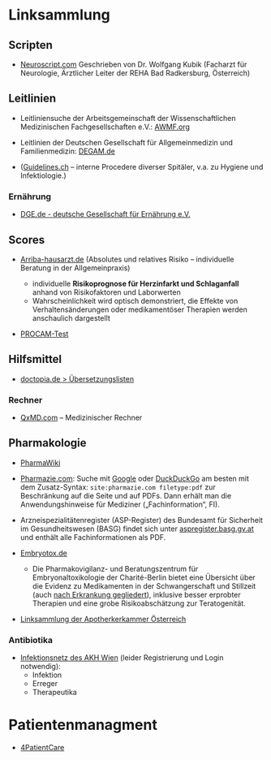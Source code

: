 # Linksammlung

## Scripten

* [Neuroscript.com](http://neuroscript.com/wordpress/) Geschrieben von Dr. Wolfgang Kubik (Facharzt für Neurologie, Ärztlicher Leiter der REHA Bad Radkersburg, Österreich)


## Leitlinien

* Leitliniensuche der Arbeitsgemeinschaft der Wissenschaftlichen Medizinischen Fachgesellschaften e.V.: [AWMF.org](http://www.awmf.org/leitlinien/aktuelle-leitlinien.html)

* Leitlinien der Deutschen Gesellschaft für Allgemeinmedizin und Familienmedizin: [DEGAM.de](http://www.degam.de/degam-leitlinien-379.html) 

* ([Guidelines.ch](https://www.guidelines.ch) – interne Procedere diverser Spitäler, v.a. zu Hygiene und Infektiologie.)

### Ernährung

* [DGE.de - deutsche Gesellschaft für Ernährung e.V.](https://www.dge.de/ernaehrungspraxis/diaetetik/diaetetik-kompakt/)

## Scores

* [Arriba-hausarzt.de](http://arriba-hausarzt.de/) (Absolutes und relatives Risiko – individuelle Beratung in der Allgemeinpraxis)
	- individuelle **Risikoprognose für Herzinfarkt und Schlaganfall** anhand von Risikofaktoren und Laborwerten
	- Wahrscheinlichkeit wird optisch demonstriert, die Effekte von Verhaltensänderungen oder medikamentöser Therapien werden anschaulich dargestellt

* [PROCAM-Test](http://www.assmann-stiftung.de/procam-studie/procam-tests/)

## Hilfsmittel

* [doctopia.de > Übersetzungslisten](https://www.doctopia.de/medizinische-uebersetzungen/index.html)

### Rechner

* [QxMD.com](https://www.qxmd.com) –	Medizinischer Rechner


## Pharmakologie

* [PharmaWiki](http://www.pharmawiki.ch/wiki/)

* [Pharmazie.com](Pharmazie.com): Suche mit [Google](https://www.google.at/#q=site:pharmazie.com+filetype:pdf) oder [DuckDuckGo](https://duckduckgo.com/site:pharmazie.com%20filetype:pdf) am besten mit dem Zusatz-Syntax: `site:pharmazie.com filetype:pdf` zur Beschränkung auf die Seite und auf PDFs. Dann erhält man die Anwendungshinweise für Mediziner („Fachinformation“, FI).

* Arzneispezialitätenregister (ASP-Register) des Bundesamt für Sicherheit im Gesundheitswesen (BASG) findet sich unter [aspregister.basg.gv.at](https://aspregister.basg.gv.at/) und enthält alle Fachinformationen als PDF.

* [Embryotox.de](http://www.embryotox.de/wirkstoffe-auswahl.html)
	- Die Pharmakovigilanz- und Beratungszentrum für Embryonaltoxikologie
der Charité-Berlin bietet eine Übersicht über die Evidenz zu Medikamenten in der Schwangerschaft und Stillzeit (auch [nach Erkrankung gegliedert](http://www.embryotox.de/erkrankungen-auswahl.html)), inklusive besser erprobter Therapien und eine grobe Risikoabschätzung zur Teratogenität.

* [Linksammlung der Apotherkerkammer Österreich](https://www.apotheker.or.at/internet/oeak/newspresse.nsf/e02b9cd11265691ec1256a7d005209ee/b40f0c32726a17e9c1256ab60035ebb8!OpenDocument)

### Antibiotika

* [Infektionsnetz des AKH Wien](http://infektionsnetz.at) (leider Registrierung und Login notwendig):
  - Infektion
  - Erreger
  - Therapeutika

# Patientenmanagment

* [4PatientCare](https://4patientcare.com/)